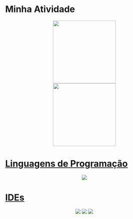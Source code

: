 

# Minha Atividade
<div align='center'>

  <a href="https://github.com/marcosviniciusjau">
  <img height="200em" src=https://github-readme-streak-stats.herokuapp.com?user=marcosviniciusjau&theme=merko&border_radius=10&"/> <br>
  <img height="200em" src="https://github-readme-stats.vercel.app/api/top-langs/?username=marcosviniciusjau&layout=compact&langs_count=10&theme=merko&border_radius=10&card_width=500" />
  
 

</div>

## 

# Linguagens de Programação

<p align="center">
    <img src="https://skillicons.dev/icons?i=,cs,css,html,js,php,java,dotnet&perline=4" />
</p>
                                                                               
# IDEs
                                                                               
<p align='center'>
  <a href="https://dev.mysql.com/downloads/">
 <img src="https://skillicons.dev/icons?i=mysql"/></a>
    <a href="https://visualstudio.microsoft.com/pt-br/downloads/">
    <img src="https://skillicons.dev/icons?i=visualstudio"/></a>
    <a href="https://visualstudio.microsoft.com/pt-br/downloads/">
    <img src="https://skillicons.dev/icons?i=vscode"/></a>



</p>
